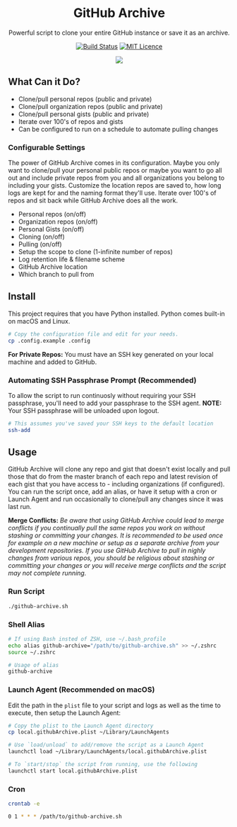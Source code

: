 <div align="center">

# GitHub Archive

Powerful script to clone your entire GitHub instance or save it as an archive.

[![Build Status](https://travis-ci.org/Justintime50/github-archive.svg?branch=master)](https://travis-ci.org/Justintime50/github-archive)
[![MIT Licence](https://badges.frapsoft.com/os/mit/mit.svg?v=103)](https://opensource.org/licenses/mit-license.php)

<img src="assets/showcase.gif">

</div>

## What Can it Do?

- Clone/pull personal repos (public and private)
- Clone/pull organization repos (public and private)
- Clone/pull personal gists (public and private)
- Iterate over 100's of repos and gists
- Can be configured to run on a schedule to automate pulling changes

### Configurable Settings

The power of GitHub Archive comes in its configuration. Maybe you only want to clone/pull your personal public repos or maybe you want to go all out and include private repos from you and all organizations you belong to including your gists. Customize the location repos are saved to, how long logs are kept for and the naming format they'll use. Iterate over 100's of repos and sit back while GitHub Archive does all the work.

- Personal repos (on/off)
- Organization repos (on/off)
- Personal Gists (on/off)
- Cloning (on/off)
- Pulling (on/off)
- Setup the scope to clone (1-infinite number of repos)
- Log retention life & filename scheme
- GitHub Archive location
- Which branch to pull from

## Install

This project requires that you have Python installed. Python comes built-in on macOS and Linux.

```bash
# Copy the configuration file and edit for your needs.
cp .config.example .config
``` 

**For Private Repos:** You must have an SSH key generated on your local machine and added to GitHub.

### Automating SSH Passphrase Prompt (Recommended)

To allow the script to run continuosly without requiring your SSH passphrase, you'll need to add your passphrase to the SSH agent. **NOTE:** Your SSH passphrase will be unloaded upon logout.

```bash
# This assumes you've saved your SSH keys to the default location
ssh-add
```

## Usage

GitHub Archive will clone any repo and gist that doesn't exist locally and pull those that do from the master branch of each repo and latest revision of each gist that you have access to - including organizations (if configured). You can run the script once, add an alias, or have it setup with a cron or Launch Agent and run occasionally to clone/pull any changes since it was last run.

**Merge Conflicts:** *Be aware that using GitHub Archive could lead to merge conflicts if you continually pull the same repos you work on without stashing or committing your changes. It is recommended to be used once for example on a new machine or setup as a separate archive from your development repositories. If you use GitHub Archive to pull in nighly changes from various repos, you should be religious about stashing or committing your changes or you will receive merge conflicts and the script may not complete running.*

### Run Script

```bash
./github-archive.sh
```

### Shell Alias

```bash
# If using Bash insted of ZSH, use ~/.bash_profile
echo alias github-archive="/path/to/github-archive.sh" >> ~/.zshrc
source ~/.zshrc

# Usage of alias
github-archive
```

### Launch Agent (Recommended on macOS)

Edit the path in the `plist` file to your script and logs as well as the time to execute, then setup the Launch Agent:

```bash
# Copy the plist to the Launch Agent directory
cp local.githubArchive.plist ~/Library/LaunchAgents

# Use `load/unload` to add/remove the script as a Launch Agent
launchctl load ~/Library/LaunchAgents/local.githubArchive.plist

# To `start/stop` the script from running, use the following
launchctl start local.githubArchive.plist
```

### Cron

```bash
crontab -e

0 1 * * * /path/to/github-archive.sh
```
